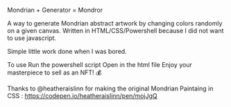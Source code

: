 Mondrian + Generator = Mondror 

A way to generate Mondrian abstract artwork by changing colors randomly on a given canvas. 
Written in HTML/CSS/Powershell because I did not want to use javascript.

Simple little work done when I was bored.

To use 
Run the powershell script 
Open in the html file 
Enjoy your masterpiece to sell as an NFT! 💰


Thanks to @heatheraislinn for making the original Mondrian Paintaing in CSS : https://codepen.io/heatheraislinn/pen/mojJgQ
